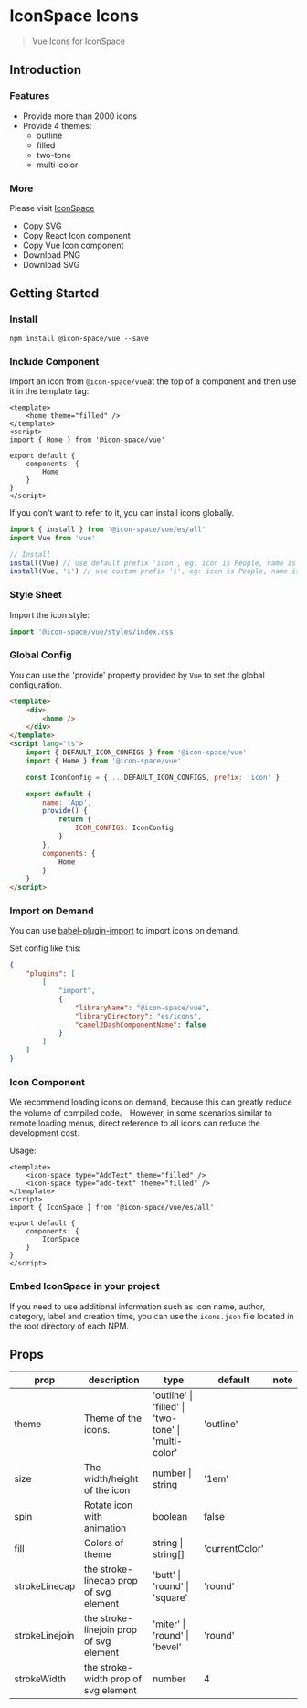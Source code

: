 # IconSpace Icons

> Vue Icons for IconSpace

## Introduction

### Features

-   Provide more than 2000 icons
-   Provide 4 themes:
    -   outline
    -   filled
    -   two-tone
    -   multi-color

### More

Please visit [IconSpace](https://icon-space.github.io/doc/)

-   Copy SVG
-   Copy React Icon component
-   Copy Vue Icon component
-   Download PNG
-   Download SVG

## Getting Started

### Install

```
npm install @icon-space/vue --save
```

### Include Component

Import an icon from `@icon-space/vue`at the top of a component and then use it in the template tag:

```vue
<template>
    <home theme="filled" />
</template>
<script>
import { Home } from '@icon-space/vue'

export default {
    components: {
        Home
    }
}
</script>
```

If you don't want to refer to it, you can install icons globally.

```typescript
import { install } from '@icon-space/vue/es/all'
import Vue from 'vue'

// Install
install(Vue) // use default prefix 'icon', eg: icon is People, name is icon-people.
install(Vue, 'i') // use custom prefix 'i', eg: icon is People, name is i-people.
```

### Style Sheet

Import the icon style:

```typescript
import '@icon-space/vue/styles/index.css'
```

### Global Config

You can use the 'provide' property provided by `Vue` to set the global configuration.

```html
<template>
    <div>
        <home />
    </div>
</template>
<script lang="ts">
    import { DEFAULT_ICON_CONFIGS } from '@icon-space/vue'
    import { Home } from '@icon-space/vue'

    const IconConfig = { ...DEFAULT_ICON_CONFIGS, prefix: 'icon' }

    export default {
        name: 'App',
        provide() {
            return {
                ICON_CONFIGS: IconConfig
            }
        },
        components: {
            Home
        }
    }
</script>
```

### Import on Demand

You can use [babel-plugin-import](https://github.com/ant-design/babel-plugin-import) to import icons on demand.

Set config like this:

```json
{
    "plugins": [
        [
            "import",
            {
                "libraryName": "@icon-space/vue",
                "libraryDirectory": "es/icons",
                "camel2DashComponentName": false
            }
        ]
    ]
}
```

### Icon Component

We recommend loading icons on demand, because this can greatly reduce the volume of compiled code。
However, in some scenarios similar to remote loading menus, direct reference to all icons can reduce the development cost.

Usage:

```vue
<template>
    <icon-space type="AddText" theme="filled" />
    <icon-space type="add-text" theme="filled" />
</template>
<script>
import { IconSpace } from '@icon-space/vue/es/all'

export default {
    components: {
        IconSpace
    }
}
</script>
```

### Embed IconSpace in your project

If you need to use additional information such as icon name, author, category, label and creation time, you can use the `icons.json` file located in the root directory of each NPM.

## Props

| prop           | description                             | type                                                             | default        | note |
| -------------- | --------------------------------------- | ---------------------------------------------------------------- | -------------- | ---- |
| theme          | Theme of the icons.                     | 'outline' &#124; 'filled' &#124; 'two-tone' &#124; 'multi-color' | 'outline'      |      |
| size           | The width/height of the icon            | number &#124; string                                             | '1em'          |      |
| spin           | Rotate icon with animation              | boolean                                                          | false          |      |
| fill           | Colors of theme                         | string &#124; string[]                                           | 'currentColor' |      |
| strokeLinecap  | the stroke-linecap prop of svg element  | 'butt' &#124; 'round' &#124; 'square'                            | 'round'        |      |
| strokeLinejoin | the stroke-linejoin prop of svg element | 'miter' &#124; 'round' &#124; 'bevel'                            | 'round'        |      |
| strokeWidth    | the stroke-width prop of svg element    | number                                                           | 4              |      |
